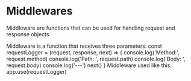 # Middlewares
Middleware are functions that can be used for handling request and response objects.


Middleware is a function that receives three parameters:
const requestLogger = (request, response, next) => {
  console.log('Method:', request.method)
  console.log('Path:  ', request.path)
  console.log('Body:  ', request.body)
  console.log('---')
  next()
}
Middleware used like this:
app.use(requestLogger)